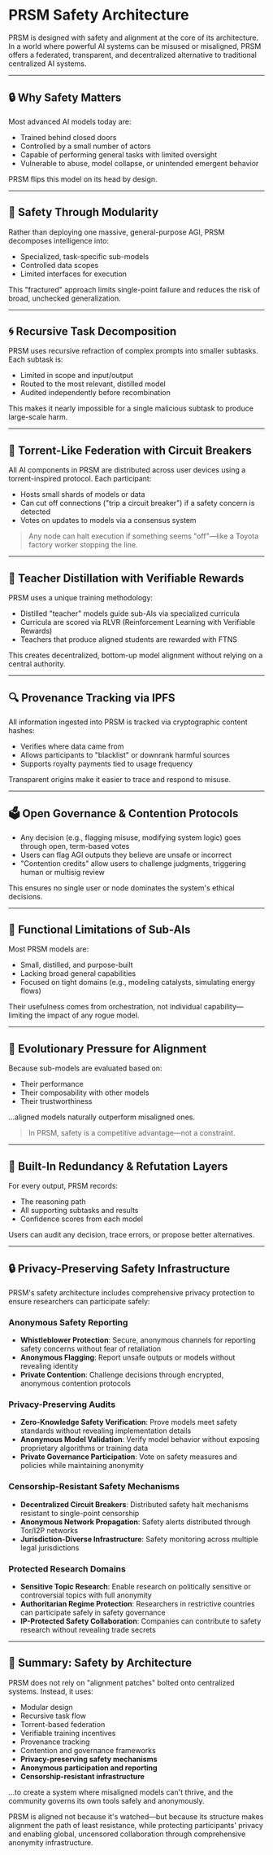 # PRSM Safety Architecture

PRSM is designed with safety and alignment at the core of its architecture. In a world where powerful AI systems can be misused or misaligned, PRSM offers a federated, transparent, and decentralized alternative to traditional centralized AI systems.

---

## 🔒 Why Safety Matters

Most advanced AI models today are:

- Trained behind closed doors
- Controlled by a small number of actors
- Capable of performing general tasks with limited oversight
- Vulnerable to abuse, model collapse, or unintended emergent behavior

PRSM flips this model on its head by design.

---

## 🧱 Safety Through Modularity

Rather than deploying one massive, general-purpose AGI, PRSM decomposes intelligence into:

- Specialized, task-specific sub-models
- Controlled data scopes
- Limited interfaces for execution

This "fractured" approach limits single-point failure and reduces the risk of broad, unchecked generalization.

---

## 🌀 Recursive Task Decomposition

PRSM uses recursive refraction of complex prompts into smaller subtasks. Each subtask is:

- Limited in scope and input/output
- Routed to the most relevant, distilled model
- Audited independently before recombination

This makes it nearly impossible for a single malicious subtask to produce large-scale harm.

---

## 📡 Torrent-Like Federation with Circuit Breakers

All AI components in PRSM are distributed across user devices using a torrent-inspired protocol. Each participant:

- Hosts small shards of models or data
- Can cut off connections ("trip a circuit breaker") if a safety concern is detected
- Votes on updates to models via a consensus system

> Any node can halt execution if something seems "off"—like a Toyota factory worker stopping the line.

---

## 🔁 Teacher Distillation with Verifiable Rewards

PRSM uses a unique training methodology:

- Distilled "teacher" models guide sub-AIs via specialized curricula
- Curricula are scored via RLVR (Reinforcement Learning with Verifiable Rewards)
- Teachers that produce aligned students are rewarded with FTNS

This creates decentralized, bottom-up model alignment without relying on a central authority.

---

## 🔍 Provenance Tracking via IPFS

All information ingested into PRSM is tracked via cryptographic content hashes:

- Verifies where data came from
- Allows participants to "blacklist" or downrank harmful sources
- Supports royalty payments tied to usage frequency

Transparent origins make it easier to trace and respond to misuse.

---

## 🗳️ Open Governance & Contention Protocols

- Any decision (e.g., flagging misuse, modifying system logic) goes through open, term-based votes
- Users can flag AGI outputs they believe are unsafe or incorrect
- "Contention credits" allow users to challenge judgments, triggering human or multisig review

This ensures no single user or node dominates the system's ethical decisions.

---

## 🧩 Functional Limitations of Sub-AIs

Most PRSM models are:

- Small, distilled, and purpose-built
- Lacking broad general capabilities
- Focused on tight domains (e.g., modeling catalysts, simulating energy flows)

Their usefulness comes from orchestration, not individual capability—limiting the impact of any rogue model.

---

## 🧬 Evolutionary Pressure for Alignment

Because sub-models are evaluated based on:

- Their performance
- Their composability with other models
- Their trustworthiness

…aligned models naturally outperform misaligned ones.

> In PRSM, safety is a competitive advantage—not a constraint.

---

## 🧯 Built-In Redundancy & Refutation Layers

For every output, PRSM records:

- The reasoning path
- All supporting subtasks and results
- Confidence scores from each model

Users can audit any decision, trace errors, or propose better alternatives.

---

## 🔒 Privacy-Preserving Safety Infrastructure

PRSM's safety architecture includes comprehensive privacy protection to ensure researchers can participate safely:

### **Anonymous Safety Reporting**
- **Whistleblower Protection**: Secure, anonymous channels for reporting safety concerns without fear of retaliation
- **Anonymous Flagging**: Report unsafe outputs or models without revealing identity
- **Private Contention**: Challenge decisions through encrypted, anonymous contention protocols

### **Privacy-Preserving Audits**
- **Zero-Knowledge Safety Verification**: Prove models meet safety standards without revealing implementation details
- **Anonymous Model Validation**: Verify model behavior without exposing proprietary algorithms or training data
- **Private Governance Participation**: Vote on safety measures and policies while maintaining anonymity

### **Censorship-Resistant Safety Mechanisms**
- **Decentralized Circuit Breakers**: Distributed safety halt mechanisms resistant to single-point censorship
- **Anonymous Network Propagation**: Safety alerts distributed through Tor/I2P networks
- **Jurisdiction-Diverse Infrastructure**: Safety monitoring across multiple legal jurisdictions

### **Protected Research Domains**
- **Sensitive Topic Research**: Enable research on politically sensitive or controversial topics with full anonymity
- **Authoritarian Regime Protection**: Researchers in restrictive countries can participate safely in safety governance
- **IP-Protected Safety Collaboration**: Companies can contribute to safety research without revealing trade secrets

---

## 🧭 Summary: Safety by Architecture

PRSM does not rely on "alignment patches" bolted onto centralized systems. Instead, it uses:

- Modular design
- Recursive task flow
- Torrent-based federation
- Verifiable training incentives
- Provenance tracking
- Contention and governance frameworks
- **Privacy-preserving safety mechanisms**
- **Anonymous participation and reporting**
- **Censorship-resistant infrastructure**

…to create a system where misaligned models can't thrive, and the community governs its own tools safely and anonymously.

PRSM is aligned not because it's watched—but because its structure makes alignment the path of least resistance, while protecting participants' privacy and enabling global, uncensored collaboration through comprehensive anonymity infrastructure.